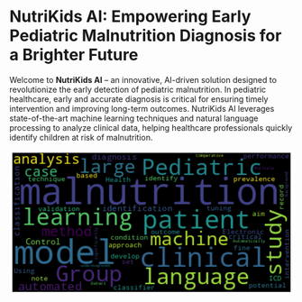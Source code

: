 # NutriKids AI: Empowering Early Pediatric Malnutrition Diagnosis for a Brighter Future

Welcome to **NutriKids AI** – an innovative, AI-driven solution designed to revolutionize the early detection of pediatric malnutrition. In pediatric healthcare, early and accurate diagnosis is critical for ensuring timely intervention and improving long-term outcomes. NutriKids AI leverages state-of-the-art machine learning techniques and natural language processing to analyze clinical data, helping healthcare professionals quickly identify children at risk of malnutrition.

![WordCloud](nutrikids_ai.png)
